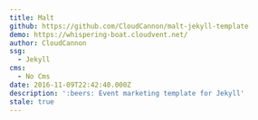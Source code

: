 ```yaml
---
title: Malt
github: https://github.com/CloudCannon/malt-jekyll-template
demo: https://whispering-boat.cloudvent.net/
author: CloudCannon
ssg:
  - Jekyll
cms:
  - No Cms
date: 2016-11-09T22:42:40.000Z
description: ':beers: Event marketing template for Jekyll'
stale: true
---
```

